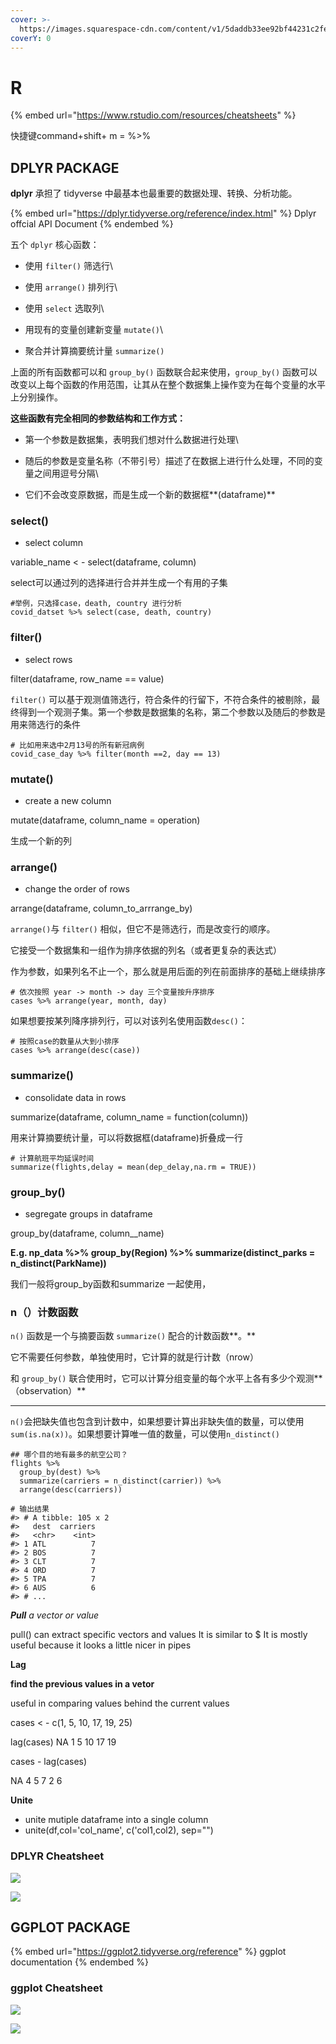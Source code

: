 ```yaml
---
cover: >-
  https://images.squarespace-cdn.com/content/v1/5daddb33ee92bf44231c2fef/1593634997762-75P05A5AKO859N5G9OMU/medical-algorithms.gif
coverY: 0
---
```


# R

{% embed url="https://www.rstudio.com/resources/cheatsheets" %}

快捷键command+shift+ m = %>%

## DPLYR PACKAGE

**dplyr** 承担了 tidyverse 中最基本也最重要的数据处理、转换、分析功能。

{% embed url="https://dplyr.tidyverse.org/reference/index.html" %}
Dplyr offcial API Document
{% endembed %}

五个 `dplyr` 核心函数：

* 使用 `filter()` 筛选行\

* 使用 `arrange()` 排列行\

* 使用 `select` 选取列\

* 用现有的变量创建新变量 `mutate()`\

* 聚合并计算摘要统计量 `summarize()`

上面的所有函数都可以和 `group_by()` 函数联合起来使用，`group_by()` 函数可以改变以上每个函数的作用范围，让其从在整个数据集上操作变为在每个变量的水平上分别操作。



**这些函数有完全相同的参数结构和工作方式：**

* 第一个参数是数据集，表明我们想对什么数据进行处理\

* 随后的参数是变量名称（不带引号）描述了在数据上进行什么处理，不同的变量之间用逗号分隔\

* 它们不会改变原数据，而是生成一个新的数据框**(dataframe)**



### **select()**

* select column

variable\_name < - select(dataframe, column)

select可以通过列的选择进行合并并生成一个有用的子集

```
#举例，只选择case，death, country 进行分析
covid_datset %>% select(case, death, country)
```

### **filter()**

* select rows

filter(dataframe, row\_name == value)

`filter()` 可以基于观测值筛选行，符合条件的行留下，不符合条件的被剔除，最终得到一个观测子集。第一个参数是数据集的名称，第二个参数以及随后的参数是用来筛选行的条件

```
# 比如用来选中2月13号的所有新冠病例
covid_case_day %>% filter(month ==2, day == 13)
```

### **mutate()**

* create a new column

mutate(dataframe, column\_name = operation)

生成一个新的列

### **arrange()**

* change the order of rows

arrange(dataframe, column\_to\_arrrange\_by)

`arrange()`与 `filter()` 相似，但它不是筛选行，而是改变行的顺序。

它接受一个数据集和一组作为排序依据的列名（或者更复杂的表达式）

作为参数，如果列名不止一个，那么就是用后面的列在前面排序的基础上继续排序

```
# 依次按照 year -> month -> day 三个变量按升序排序
cases %>% arrange(year, month, day)
```

如果想要按某列降序排列行，可以对该列名使用函数`desc()`：

```
# 按照case的数量从大到小排序
cases %>% arrange(desc(case))
```

### **summarize()**

* consolidate data in rows

summarize(dataframe, column\_name = function(column))

用来计算摘要统计量，可以将数据框(dataframe)折叠成一行

```
# 计算航班平均延误时间
summarize(flights,delay = mean(dep_delay,na.rm = TRUE))
```

### **group\_by()**

* segregate groups in dataframe

group\_by(dataframe, column\_\_name)

&#x20;**E.g. np\_data %>% group\_by(Region) %>% summarize(distinct\_parks = n\_distinct(ParkName))**



我们一般将group\_by函数和summarize 一起使用，



### **n（）计数函数**

`n()` 函数是一个与摘要函数 `summarize()` 配合的计数函数**。**

它不需要任何参数，单独使用时，它计算的就是行计数（nrow）

和 `group_by()` 联合使用时，它可以计算分组变量的每个水平上各有多少个观测**（observation）**

****

`n()`会把缺失值也包含到计数中，如果想要计算出非缺失值的数量，可以使用`sum(is.na(x))`。如果想要计算唯一值的数量，可以使用`n_distinct()`

```
## 哪个目的地有最多的航空公司？
flights %>% 
  group_by(dest) %>% 
  summarize(carriers = n_distinct(carrier)) %>% 
  arrange(desc(carriers))

# 输出结果
#> # A tibble: 105 x 2
#>   dest  carriers
#>   <chr>    <int>
#> 1 ATL          7
#> 2 BOS          7
#> 3 CLT          7
#> 4 ORD          7
#> 5 TPA          7
#> 6 AUS          6
#> # ... 
```

_**Pull** a vector or value_

pull() can extract specific vectors and values It is similar to $ It is mostly useful because it looks a little nicer in pipes



**Lag**

**find the previous values in a vetor**

useful in comparing values behind the current values

cases < - c(1, 5, 10, 17, 19, 25)

lag(cases) NA 1 5 10 17 19

cases - lag(cases)

NA 4 5 7 2 6



**Unite**

* unite mutiple dataframe into a single column
* unite(df,col='col\_name', c('col1,col2), sep="")





### DPLYR Cheatsheet

![](<../.gitbook/assets/截屏2022-02-07 下午9.26.41.png>)

![](<../.gitbook/assets/截屏2022-02-07 下午9.27.16.png>)

## GGPLOT PACKAGE

{% embed url="https://ggplot2.tidyverse.org/reference" %}
ggplot documentation
{% endembed %}

### ggplot Cheatsheet

![](<../.gitbook/assets/截屏2022-02-10 下午8.14.49.png>)

![](<../.gitbook/assets/截屏2022-02-10 下午8.15.06 (1).png>)
